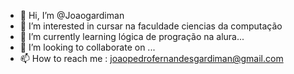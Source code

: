 - 👋 Hi, I’m @Joaogardiman
- 👀 I’m interested in  cursar na faculdade ciencias da computação
- 🌱 I’m currently learning  lógica de progração na alura...
- 💞️ I’m looking to collaborate on ...
- 📫 How to reach me : joaopedrofernandesgardiman@gmail.com

<!---
Joaogardiman/Joaogardiman is a ✨ special ✨ repository because its `README.md` (this file) appears on your GitHub profile.
You can click the Preview link to take a look at your changes.
--->

